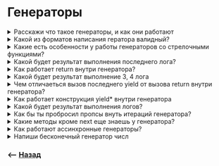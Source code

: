 # Генераторы

<details>
<summary> Расскажи что такое генераторы, и как они работают</summary>

![illustration](https://raw.githubusercontent.com/webster6667/documentation/master/documentation-data/illustrations/dd-up.svg)


👆 Функции способные выдавать результат своей работы порционно  
&emsp;&emsp; 🎯 Возврат отдельной порции описываеться конструкцией `yield`    
&emsp;&emsp; 🎯 Получение каждой порции происходит при вызове метода `next()`, у экземпляра генератора     
&emsp;&emsp; 🎯 Реализуют логику работы функции и тератора

![illustration](https://raw.githubusercontent.com/webster6667/documentation/master/documentation-data/illustrations/dd-down.svg)

</details>

<details>
<summary> Какой из форматов написания гератора валидный?</summary>

![illustration](https://raw.githubusercontent.com/webster6667/documentation/master/documentation-data/illustrations/dd-up.svg)

`function* f(…) | function *f(…)`

<details>
<summary> ✅ Ответ</summary>

---

Обра варианта являються валидными

---

</details>

![illustration](https://raw.githubusercontent.com/webster6667/documentation/master/documentation-data/illustrations/dd-down.svg)

</details>

<details>
<summary> Какие есть особенности у работы генераторов со стрелочными функциями?</summary>

![illustration](https://raw.githubusercontent.com/webster6667/documentation/master/documentation-data/illustrations/dd-up.svg)

Генератор не работает со стрелочными функциями

<details>
<summary> Как думаешь почему? </summary>

----

Скорее всего под капотом идет работа с `this`, который отсутствует в стрелочных функциях 

----

</details>

![illustration](https://raw.githubusercontent.com/webster6667/documentation/master/documentation-data/illustrations/dd-down.svg)

</details>

<details>
<summary> Какой будет результат выполнения последнего лога? </summary>

![illustration](https://raw.githubusercontent.com/webster6667/documentation/master/documentation-data/illustrations/dd-up.svg)

```javascript
function* myGeneratorFn() {
  yield 1;
  yield 2;
  return 3;
}

let myGeneratorFirst = myGeneratorFn(),
    myGeneratorSecond = myGeneratorFn() 
    

console.log(myGeneratorFirst.next()) 
console.log(myGeneratorFirst.next())

console.log(myGeneratorSecond.next())
```

<details>
<summary> ✅ Ответ</summary>

---
 
`{value: 1, done: false}`, так как состоние экземпляров не зависимы друг от друга, как и экземпляры класса

---

</details>

![illustration](https://raw.githubusercontent.com/webster6667/documentation/master/documentation-data/illustrations/dd-down.svg)

</details>

<details>
<summary> Как работает return внутри генератора?</summary>

![illustration](https://raw.githubusercontent.com/webster6667/documentation/master/documentation-data/illustrations/dd-up.svg)

🎯 Когда вызов `next()` доходит до строки с `return`, генератор возвращает значение из `return`, и `done: true`, заканчивая работу генератора  
🎯 Все последующие вызовы `next()` будут возвращать `{value: undefined, done: true}`, игнорируя все `yield` идущие после `return`

![illustration](https://raw.githubusercontent.com/webster6667/documentation/master/documentation-data/illustrations/dd-down.svg)


</details>

<details>
<summary> Какой будет результат выполнение 3, 4 лога </summary>

![illustration](https://raw.githubusercontent.com/webster6667/documentation/master/documentation-data/illustrations/dd-up.svg)

```javascript
// 👉🏼 Объявление генератора
function* myGeneratorFn() {
  yield 1;
  yield 2;
  return 3;
  yield 4;
  yield 4;
}

let myGenerator = myGeneratorFn()  

console.log(myGenerator.next())     // 1
console.log(myGenerator.next())     // 2
console.log(myGenerator.next())     // 3
console.log(myGenerator.next())     // 4  
```

<details>
<summary> ✅ Ответ</summary>

---

`3` 👉🏼 `{value: 3, done: true}`   
👆 Третья порция итератора заканчивающая итерирование генератора

`4` 👉🏼 `{value: undefined, done: true}`  
👆 Дальнейшие вызовы итераций ничего не вернут

---

</details>

![illustration](https://raw.githubusercontent.com/webster6667/documentation/master/documentation-data/illustrations/dd-down.svg)

</details>

<details>
<summary> Чем отличаеться вызов последнего yield от вызова return внутри генератора?</summary>

![illustration](https://raw.githubusercontent.com/webster6667/documentation/master/documentation-data/illustrations/dd-up.svg)

🔹 Последний `yield` возвращает значение и `done: false`      
🔹 Порция с `return` возвращает значение и `done: true`   
🔹 Порция с `return` не возвращается при переборе итерируемым функционалом

![illustration](https://raw.githubusercontent.com/webster6667/documentation/master/documentation-data/illustrations/dd-down.svg)

</details>

<details>
<summary> Как работает конструкция yield* внутри генератора</summary>

![illustration](https://raw.githubusercontent.com/webster6667/documentation/master/documentation-data/illustrations/dd-up.svg)

`yield*` порционнно разворачивает генератор указанный справа от конструкции, при вызове `next` у родительского генератора

![illustration](https://raw.githubusercontent.com/webster6667/documentation/master/documentation-data/illustrations/dd-down.svg)

</details>

<details>
<summary> Какой будет результат выполнения логов?</summary>

![illustration](https://raw.githubusercontent.com/webster6667/documentation/master/documentation-data/illustrations/dd-up.svg)

```javascript
function* generateSequence(start, end) {
  for (let i = start; i <= end; i++) yield i;
}

function getNumber() {
    return 1
}

function* generateAlphaNum() {

    yield* getNumber()
    yield* generateSequence(48, 57);
}

const numberGenerator = generateAlphaNum()

console(numberGenerator.next()); // 1
console(numberGenerator.next()); // 2
```

<details>
<summary> ✅ Ответ</summary>

---

`1` 👉🏼 `48`  
`2` 👉🏼 `49`

---

</details>

![illustration](https://raw.githubusercontent.com/webster6667/documentation/master/documentation-data/illustrations/dd-down.svg)

</details>

<details>
<summary> Как бы ты пробросил пропсы внуть итераций генератора?</summary>

![illustration](https://raw.githubusercontent.com/webster6667/documentation/master/documentation-data/illustrations/dd-up.svg)

🎯 Пропсы можно пробрасывать при вызове всех методов `next()`, кроме первого    
🎯 Прокинутые пропсы можно получить в результате вызова `yield`, идущего перед тем, который вызывал метод `next()` с пропсами    

<details>
<summary> <sup>⭐</sup>❓ Где, как и когда мы можем получить проброшенные пропсы внутри генератора</summary>

![illustration](https://raw.githubusercontent.com/webster6667/documentation/master/documentation-data/illustrations/dd-up.svg)

```javascript
function* gen() {
  console.log('first iteration', 'prop: ?');
  let firstYield = yield 'Первый yield'

  console.log('second iteration', 'prop: ?');
  let secondYield = yield `Второй yield`

  console.log('third iteration', 'prop: ?');
  let thirdsProps = yield `Третий yield`

  console.log('fourth iteration', 'prop: ?');
  let fourthProps = yield `Четвертый yield`
}

let generator = gen();

generator.next(1) // 1
generator.next(2) // 2
generator.next(3) // 3
generator.next(4) // 4
``` 

<details>
<summary> ✅ Ответ</summary>

---

🎯 При вызове `generator.next(1)` 👉🏼 пропсы получить нельзя  
🎯 При вызове `generator.next(2)` 👉🏼 `firstYield: 2`       
🎯 При вызове `generator.next(3)` 👉🏼 `secondYield: 3`  
🎯 При вызове `generator.next(4)` 👉🏼 `thirdsProps: 4`  
🎯 `fourthProps` ничего не пишется

---

</details>

![illustration](https://raw.githubusercontent.com/webster6667/documentation/master/documentation-data/illustrations/dd-down.svg)

</details>

![illustration](https://raw.githubusercontent.com/webster6667/documentation/master/documentation-data/illustrations/dd-down.svg)

</details>

<details>
<summary> Какие методы кроме next еще знаешь у генератора?</summary>

![illustration](https://raw.githubusercontent.com/webster6667/documentation/master/documentation-data/illustrations/dd-up.svg)

🔹 `myGenerator.return()`  
&emsp;&emsp; 👆 Вызов метода возвращает `{value: undefined, done: true}`, и говорит что все последующие вызовы `next()`, должны возвращать `{value: undefined, done: true}`

🔹 `myGenerator.throw()`  
🎯 Если внутри генератора есть блок `catch`, генератор его отработает  
🎯 Если в блоке `catch` нет конструкций `yield`, метод `throw()` вернет `{value: undefined, done: true}`, и остановит генератор  
🎯 Если в блоке `catch` есть конструкций `yield`, метод `throw()` вернет результат первого `yield`   
&emsp;&emsp;&emsp;&emsp; 👆 Продолжив итерацию по `yield` внутри блока `catch`, при последующих выховах `next` 

<details>
<summary> <sup>⭐</sup>❓ Какой будет вывод логов для этих генераторов</summary>

----

1. Первый 
```javascript
function* generate() {
  try {
    yield 1;
    yield 2;
    yield 3;
  } catch (e) {
    console.log(e);
  }
}

let gen = generate();
console.log(gen.next(), '1');                        
console.log(gen.throw(new Error('my error')), '2');  
console.log(gen.next()), '3';                        
```

<details>
<summary> ✅ Ответ</summary>

---

🎯 `1` 👉🏼 `{ value: 1, done: false }`      
🎯 `2` 👉🏼 `{value: undefined, done: true}`  
🎯 `3` 👉🏼 `{ value: undefined, done: true }`

---

</details>

<br><br>

2. Второй

```javascript
function* generate() {
  try {
    yield 1;
    yield 2;
    yield 3;
  } catch (e) {
    console.log(e, 'log inside generator');
    yield 4;
    yield 5;
    yield 6;
  }
}

let gen = generate();
console.log(gen.next(), '1');                        // 👉🏼 { value: 1, done: false }
console.log(gen.throw(new Error('my error'), '2'), 'throw method');  // 👉🏼 {value: 4, done: false}, ❗ отработает блок catch внутри generate, и выведет лог ошибки
console.log(gen.next(), '3');                        // 👉🏼 {value: 5, done: false}
console.log(gen.next(), '4');                        // 👉🏼 {value: 6, done: false}
console.log(gen.next(), '5');                        // 👉🏼 {value: undefined, done: true}
```

<details>
<summary> ✅ Ответ</summary>

---

🎯 `1` 👉🏼 `{ value: 1, done: false }`      
🎯 `2` 👉🏼 `{value: 4, done: false}`  
🎯 `3` 👉🏼 `{value: 5, done: false}`  
🎯 `4` 👉🏼 `{value: 6, done: false}`    
🎯 `5` 👉🏼 `{value: undefined, done: true}`

---

</details>

----

</details>

![illustration](https://raw.githubusercontent.com/webster6667/documentation/master/documentation-data/illustrations/dd-down.svg)

</details>

<details>
<summary> Как работают ассинхронные генераторы?</summary>

![illustration](https://raw.githubusercontent.com/webster6667/documentation/master/documentation-data/illustrations/dd-up.svg)

👆 Для работы ассинхронных генераторов достаточно написать `async` вначале генератора

<details>
<summary> <sup>⭐</sup>❓ Как перебрать ассинхронный генератор</summary>

----

```javascript
async function* generateSequence(start, end) {

  for (let i = start; i <= end; i++) {

    // ура, можно использовать await!
    await new Promise(resolve => setTimeout(resolve, 1000));

    yield i;
  }

}

(async () => {

  let generator = generateSequence(1, 5);
  for await (let value of generator) {
    console.log(value); // 1, 2, 3, 4, 5 (с таймаутом в секунду)
  }

})();
```

----

</details>

![illustration](https://raw.githubusercontent.com/webster6667/documentation/master/documentation-data/illustrations/dd-down.svg)

</details>

<details>
<summary> Напиши бесконечный генератор числ</summary>

![illustration](https://raw.githubusercontent.com/webster6667/documentation/master/documentation-data/illustrations/dd-up.svg)

```javascript
function* generate() {
    let index = 0
    while (true) {
        yield ++index
    }
}

const gen = generate()

console.log(gen.next())
console.log(gen.next())
console.log(gen.next())
```

![illustration](https://raw.githubusercontent.com/webster6667/documentation/master/documentation-data/illustrations/dd-down.svg)

</details>

### ⟵ **<a href="../../readme.md">Назад</a>**